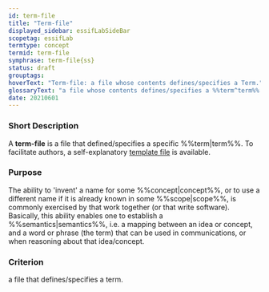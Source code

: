 ```yaml
---
id: term-file
title: "Term-file"
displayed_sidebar: essifLabSideBar
scopetag: essifLab
termtype: concept
termid: term-file
symphrase: term-file{ss}
status: draft
grouptags:
hoverText: "Term-file: a file whose contents defines/specifies a Term."
glossaryText: "a file whose contents defines/specifies a %%term^term%%."
date: 20210601
---
```


### Short Description
A **term-file** is a file that defined/specifies a specific %%term|term%%. To facilitate authors, a self-explanatory [template file](/tev1/term-file.md) is available.

### Purpose
The ability to 'invent' a name for some %%concept|concept%%, or to use a different name if it is already known in some %%scope|scope%%, is commonly exercised by that work together (or that write software). Basically, this ability enables one to establish a %%semantics|semantics%%, i.e. a mapping between an idea or concept, and a word or phrase (the term) that can be used in communications, or when reasoning about that idea/concept.

### Criterion
a file that defines/specifies a term.
